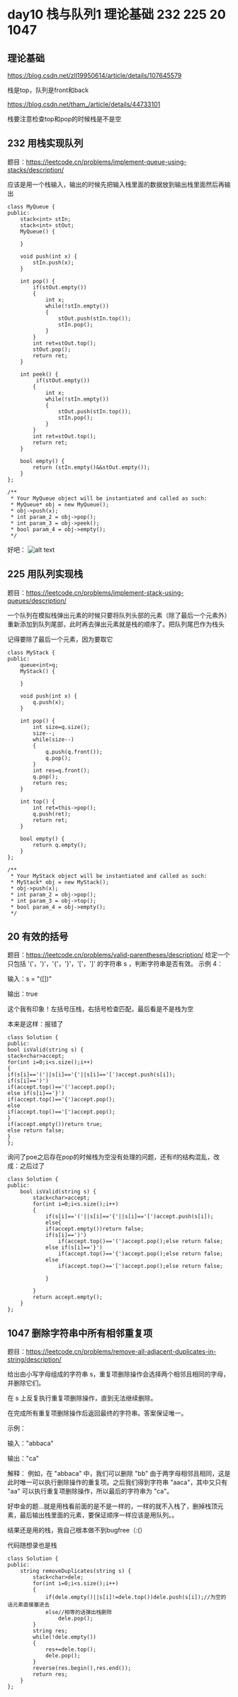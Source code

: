 # day10 栈与队列1 理论基础 232 225 20 1047

## 理论基础
https://blog.csdn.net/zll19950614/article/details/107645579

栈是top，队列是front和back

https://blog.csdn.net/tham_/article/details/44733101

栈要注意检查top和pop的时候栈是不是空

## 232 用栈实现队列
题目：https://leetcode.cn/problems/implement-queue-using-stacks/description/

应该是用一个栈输入，输出的时候先把输入栈里面的数据放到输出栈里面然后再输出
```
class MyQueue {
public:
    stack<int> stIn;
    stack<int> stOut;
    MyQueue() {
        
    }
    
    void push(int x) {
        stIn.push(x);
    }
    
    int pop() {
        if(stOut.empty())
        {
            int x;
            while(!stIn.empty())
            {
                stOut.push(stIn.top());
                stIn.pop();
            }
        }
        int ret=stOut.top();
        stOut.pop();
        return ret;
    }
    
    int peek() {
         if(stOut.empty())
        {
            int x;
            while(!stIn.empty())
            {
                stOut.push(stIn.top());
                stIn.pop();
            }
        }
        int ret=stOut.top();
        return ret;
    }
    
    bool empty() {
        return (stIn.empty()&&stOut.empty());
    }
};

/**
 * Your MyQueue object will be instantiated and called as such:
 * MyQueue* obj = new MyQueue();
 * obj->push(x);
 * int param_2 = obj->pop();
 * int param_3 = obj->peek();
 * bool param_4 = obj->empty();
 */
```
好吧：
![alt text](images/image-3.png)
## 225 用队列实现栈
题目：https://leetcode.cn/problems/implement-stack-using-queues/description/

一个队列在模拟栈弹出元素的时候只要将队列头部的元素（除了最后一个元素外） 重新添加到队列尾部，此时再去弹出元素就是栈的顺序了。把队列尾巴作为栈头

记得要除了最后一个元素，因为要取它

```
class MyStack {
public:
    queue<int>q;
    MyStack() {
        
    }
    
    void push(int x) {
        q.push(x);
    }
    
    int pop() {
        int size=q.size();
        size--;
        while(size--)
        {
            q.push(q.front());
            q.pop();
        }
        int res=q.front();
        q.pop();
        return res;
    }
    
    int top() {
        int ret=this->pop();
        q.push(ret);
        return ret;
    }
    
    bool empty() {
        return q.empty();
    }
};

/**
 * Your MyStack object will be instantiated and called as such:
 * MyStack* obj = new MyStack();
 * obj->push(x);
 * int param_2 = obj->pop();
 * int param_3 = obj->top();
 * bool param_4 = obj->empty();
 */
```
## 20 有效的括号
题目：https://leetcode.cn/problems/valid-parentheses/description/
给定一个只包括 '('，')'，'{'，'}'，'['，']' 的字符串 s ，判断字符串是否有效。
示例 4：

输入：s = "([])"

输出：true

这个我有印象！左括号压栈，右括号检查匹配，最后看是不是栈为空

本来是这样：报错了

```
class Solution {
public:
bool isValid(string s) {
stack<char>accept;
for(int i=0;i<s.size();i++)
{
if(s[i]=='('||s[i]=='{'||s[i]=='[')accept.push(s[i]);
if(s[i]==')')
if(accept.top()=='(')accept.pop();
else if(s[i]=='}')
if(accept.top()=='{')accept.pop();
else
if(accept.top()=='[')accept.pop();
}
if(accept.empty())return true;
else return false;
}
};
```
询问了poe之后存在pop的时候栈为空没有处理的问题，还有if的结构混乱，改成：之后过了
```
class Solution {
public:
    bool isValid(string s) {
        stack<char>accept;
        for(int i=0;i<s.size();i++)
        {
            if(s[i]=='('||s[i]=='{'||s[i]=='[')accept.push(s[i]);
            else{
            if(accept.empty())return false;
            if(s[i]==')')
                if(accept.top()=='(')accept.pop();else return false;
            else if(s[i]=='}')
                if(accept.top()=='{')accept.pop();else return false;
            else 
                if(accept.top()=='[')accept.pop();else return false;

            }

        }
        return accept.empty();
    }
};
```

## 1047 删除字符串中所有相邻重复项
题目：https://leetcode.cn/problems/remove-all-adjacent-duplicates-in-string/description/

给出由小写字母组成的字符串 s，重复项删除操作会选择两个相邻且相同的字母，并删除它们。

在 s 上反复执行重复项删除操作，直到无法继续删除。

在完成所有重复项删除操作后返回最终的字符串。答案保证唯一。
 

示例：

输入："abbaca"

输出："ca"

解释：
例如，在 "abbaca" 中，我们可以删除 "bb" 由于两字母相邻且相同，这是此时唯一可以执行删除操作的重复项。之后我们得到字符串 "aaca"，其中又只有 "aa" 可以执行重复项删除操作，所以最后的字符串为 "ca"。

好申金的题...就是用栈看前面的是不是一样的，一样的就不入栈了，删掉栈顶元素，最后输出栈里面的元素，要保证顺序一样应该是用队列。。

结果还是用的栈，我自己根本做不到bugfree（:(）

代码随想录也是栈

```
class Solution {
public:
    string removeDuplicates(string s) {
        stack<char>dele;
        for(int i=0;i<s.size();i++)
        {
            if(dele.empty()||s[i]!=dele.top())dele.push(s[i]);//为空的话元素直接塞进去
            else//相等的话弹出栈删除
                dele.pop();
        }
        string res;
        while(!dele.empty())
        {
            res+=dele.top();
            dele.pop();
        }
        reverse(res.begin(),res.end());
        return res;
    }
};
```
